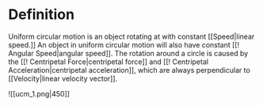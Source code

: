 


# Definition 
Uniform circular motion is an object rotating at with constant [[Speed|linear speed.]] An object in uniform circular motion will also have constant [[! Angular Speed|angular speed]]. The rotation around a circle is caused by the [[! Centripetal Force|centripetal force]] and [[! Centripetal Acceleration|centripetal acceleration]], which are always perpendicular to [[Velocity|linear velocity vector]]. 

![[ucm_1.png|450]]
